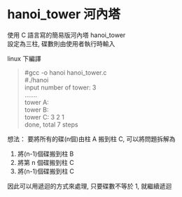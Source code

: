 # hanoi_tower 河內塔
使用 C 語言寫的簡易版河內塔 hanoi_tower  
設定為三柱, 碟數則由使用者執行時輸入

linux 下編譯

>#gcc -o hanoi hanoi_tower.c  
>#./hanoi  
>input number of tower: 3  
>.......  
>tower A:  
>tower B:  
>tower C: 3 2 1  
>done, total 7 steps  

想法：
要將所有的碟(n個)由柱 A 搬到柱 C, 可以將問題拆解為
1. 將(n-1)個碟搬到柱 B
2. 將第 n 個碟搬到柱 C
3. 將(n-1)個碟搬到柱 C

因此可以用遞迴的方式來處理, 只要碟數不等於 1, 就繼續遞迴
